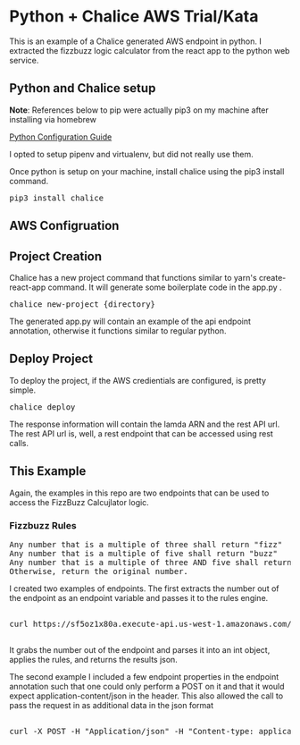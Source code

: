 # Python + Chalice AWS Trial/Kata
This is an example of a Chalice generated AWS endpoint in python. I extracted the fizzbuzz logic calculator from the react app to the python web service. 

## Python and Chalice setup
**Note**: References below to pip were actually pip3 on my machine after installing via homebrew

<a href='https://docs.python-guide.org/starting/install3/osx/#install3-osx'>Python Configuration Guide</a>

I opted to setup pipenv and virtualenv, but did not really use them. 

Once python is setup on your machine, install chalice using the pip3 install command.

<pre>pip3 install chalice</pre>

## AWS Configruation

## Project Creation
Chalice has a new project command that functions similar to yarn's create-react-app command. It will generate some boilerplate code in the app.py
. 

<pre>chalice new-project {directory}</pre>

The generated app.py will contain an example of the api endpoint annotation, otherwise it functions similar to regular python.

## Deploy Project
To deploy the project, if the AWS credientials are configured, is pretty simple. 
<pre>chalice deploy</pre>

The response information will contain the lamda ARN and the rest API url. The rest API url is, well, a rest endpoint that can be accessed using rest calls. 

## This Example
Again, the examples in this repo are two endpoints that can be used to access the FizzBuzz Calcujlator logic. 
### Fizzbuzz Rules
<pre>
Any number that is a multiple of three shall return "fizz"
Any number that is a multiple of five shall return "buzz"
Any number that is a multiple of three AND five shall return "fizzbuzz"
Otherwise, return the original number. 
</pre>

I created two examples of endpoints. The first extracts the number out of the endpoint as an endpoint variable and passes it to the rules engine. 
<pre>

curl https://sf5oz1x80a.execute-api.us-west-1.amazonaws.com/api/fizzbuzz/{number}

</pre>
It grabs the number out of the endpoint and parses it into an int object, applies the rules, and returns the results json. 

The second example I included a few endpoint properties in the endpoint annotation such that one could only perform a POST on it and that it would expect application-content/json in the header. This also allowed the call to pass the request in as additional data in the json format 
<pre>

curl -X POST -H "Application/json" -H "Content-type: application/json" https://sf5oz1x80a.execute-api.us-west-1.amazonaws.com/api/fizzBuzzCalc/ -d '{ "request" : "6" }'

</pre>
